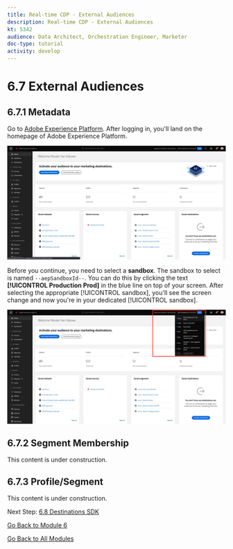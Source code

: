```yaml
---
title: Real-time CDP - External Audiences
description: Real-time CDP - External Audiences
kt: 5342
audience: Data Architect, Orchestration Engineer, Marketer
doc-type: tutorial
activity: develop
---
```

# 6.7 External Audiences

## 6.7.1 Metadata

Go to [Adobe Experience Platform](https://experience.adobe.com/platform). After logging in, you'll land on the homepage of Adobe Experience Platform.

![Data Ingestion](../module2/images/home.png)

Before you continue, you need to select a **sandbox**. The sandbox to select is named ``--aepSandboxId--``. You can do this by clicking the text **[!UICONTROL Production Prod]** in the blue line on top of your screen. After selecting the appropriate [!UICONTROL sandbox], you'll see the screen change and now you're in your dedicated [!UICONTROL sandbox].

![Data Ingestion](../module2/images/sb1.png)

## 6.7.2 Segment Membership

This content is under construction.

## 6.7.3 Profile/Segment

This content is under construction.

Next Step: [6.8 Destinations SDK](./ex8.md)

[Go Back to Module 6](./real-time-cdp-build-a-segment-take-action.md)

[Go Back to All Modules](../../overview.md)
